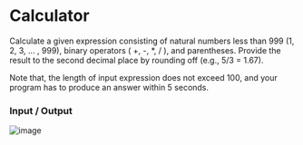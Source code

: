 # Calculator

Calculate a given expression consisting of natural numbers less than 999 (1, 2, 3, ... , 999), binary operators ( +, -, *, / ), and parentheses. Provide the result to the second decimal place by rounding off (e.g., 5/3 = 1.67). <br>

Note that, the length of input expression does not exceed 100, and your program has to produce an answer within 5 seconds. <br>

### Input / Output
![image](https://user-images.githubusercontent.com/81274632/214030334-241a56af-c740-443f-afe3-c5706722393c.png)
